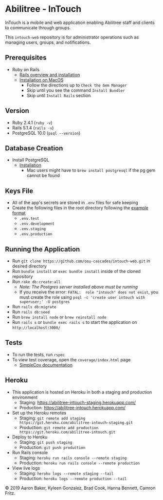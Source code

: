 # Abilitree - InTouch

InTouch is a mobile and web application enabling Abilitree staff and clients to communicate through groups.

This `intouch-web` repository is for administrator operations such as managing users, groups, and notifications.

## Prerequisites
* Ruby on Rails
  * [Rails overview and installation](http://guides.rubyonrails.org/getting_started.html)
  * [Installation on MacOS](http://railsapps.github.io/installrubyonrails-mac.html)
    - Follow the directions up to `Check the Gem Manager`
    - Skip until you see the command `Install Bundler`
    - Skip until `Install Rails` section

## Version
* Ruby 2.4.1  (`ruby -v`)
* Rails 5.1.4 (`rails -v`)
* PostgreSQL 10.0 (`psql --version`)

## Database Creation
* Install PostgreSQL
  * [Installation](http://postgresapp.com/)
    - Mac users might have to `brew install postgresql` if the pg gem cannot be found

## Keys File
* All of the app's secrets are stored in `.env` files for safe keeping
* Create the following files in the root directory following the [example format](./.env.example)
  * `.env.test`
  * `.env.development`
  * `.env.staging`
  * `.env.production`

## Running the Application
* Run `git clone https://github.com/osu-cascades/intouch-web.git` in desired directory
* Run `bundle install` or `exec bundle install` inside of the cloned repository
* Run `rake db:create:all`
  * _Note: The Postgres server installed above must be running_
  * If you receive the error: `FATAL:  role "intouch" does not exist`, you must create the role using `psql -c 'create user intouch with superuser;' -U postgres`
* Run `rails db:migrate`
* Run `rails db:seed`
* Run `brew install node` or `brew reinstall node`
* Run `rails s` or `bundle exec rails s` to start the application on `http://localhost:3000/`

## Tests
* To run the tests, run `rspec`
* To view test coverage, open the `coverage/index.html` page
  * [SimpleCov documentation](https://github.com/colszowka/simplecov)

## Heroku
* This application is hosted on Heroku in both a staging and production environment
  * Staging: https://abilitree-intouch-staging.herokuapp.com/
  * Production: https://abilitree-intouch.herokuapp.com/
* Set up the Heroku remotes
  * Staging: `git remote add staging https://git.heroku.com/abilitree-intouch-staging.git`
  * Production: `git remote add production https://git.heroku.com/abilitree-intouch.git`
* Deploy to Heroku
  * Staging: `git push staging`
  * Production: `git push production`
* Run Rails console
  * Staging: `heroku run rails console --remote staging`
  * Production: `heroku run rails console --remote production`
* View live logs
  * Staging: `heroku logs --remote staging --tail`
  * Production: `heroku logs --remote production --tail`

© 2019 Aaron Baker, Kyleen Gonzalez, Brad Cook, Hanna Bennett, Camron Fritz.
